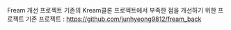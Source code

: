 Fream 개선 프로젝트
기존의 
Kream클론 프로젝트에서 부족한 점을 개선하기 위한 프로젝트
기존 프로젝트 : https://github.com/junhyeong9812/fream_back

